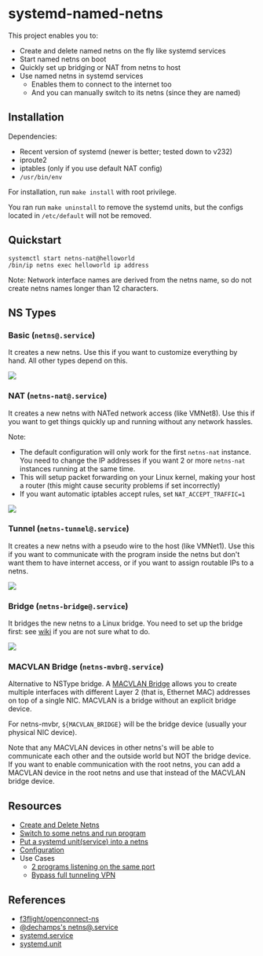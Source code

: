 # systemd-named-netns

This project enables you to:
 * Create and delete named netns on the fly like systemd services
 * Start named netns on boot
 * Quickly set up bridging or NAT from netns to host
 * Use named netns in systemd services
   * Enables them to connect to the internet too
   * And you can manually switch to its netns (since they are named)

## Installation

Dependencies:
 * Recent version of systemd (newer is better; tested down to v232)
 * iproute2
 * iptables (only if you use default NAT config)
 * `/usr/bin/env`

For installation, run `make install` with root privilege.

You ran run `make uninstall` to remove the systemd units, but the configs located in `/etc/default` will not be removed.

## Quickstart

```shell
systemctl start netns-nat@helloworld
/bin/ip netns exec helloworld ip address
```

Note: Network interface names are derived from the netns name, so do not create netns names longer than 12 characters. 

## NS Types

### Basic (`netns@.service`)

It creates a new netns. Use this if you want to customize everything by hand. All other types depend on this. 

![](doc/assets/netns-type-raw.png)

### NAT (`netns-nat@.service`)

It creates a new netns with NATed network access (like VMNet8). Use this if you want to get things quickly up and running without any network hassles. 

Note:

* The default configuration will only work for the first `netns-nat` instance. You need to change the IP addresses if you want 2 or more `netns-nat` instances running at the same time.
* This will setup packet forwarding on your Linux kernel, making your host a router (this might cause security problems if set incorrectly)
* If you want automatic iptables accept rules, set `NAT_ACCEPT_TRAFFIC=1`

![](doc/assets/netns-type-nat.png)

### Tunnel (`netns-tunnel@.service`)

It creates a new netns with a pseudo wire to the host (like VMNet1). Use this if you want to communicate with the program inside the netns but don't want them to have internet access, or if you want to assign routable IPs to a netns.

![](doc/assets/netns-type-tunnel.png)

### Bridge (`netns-bridge@.service`)

It bridges the new netns to a Linux bridge. You need to set up the bridge first: see [wiki](https://github.com/Jamesits/systemd-named-netns/wiki/Bridging) if you are not sure what to do.

![](doc/assets/netns-type-bridge.png)

### MACVLAN Bridge (`netns-mvbr@.service`)

Alternative to NSType bridge. A [MACVLAN Bridge](https://developers.redhat.com/blog/2018/10/22/introduction-to-linux-interfaces-for-virtual-networking/#macvlan) allows you to create multiple interfaces with different Layer 2 (that is, Ethernet MAC) addresses on top of a single NIC. MACVLAN is a bridge without an explicit bridge device. 

For netns-mvbr, `${MACVLAN_BRIDGE}` will be the bridge device (usually your physical NIC device).

Note that any MACVLAN devices in other netns's will be able to communicate each other and the outside world but NOT the bridge device. If you want to enable communication with the root netns, you can add a MACVLAN device in the root netns and use that instead of the MACVLAN bridge device.

## Resources

 * [Create and Delete Netns](https://github.com/Jamesits/systemd-named-netns/wiki/Create-and-Delete-Netns)
 * [Switch to some netns and run program](https://github.com/Jamesits/systemd-named-netns/wiki/Chnetns)
 * [Put a systemd unit(service) into a netns](https://github.com/Jamesits/systemd-named-netns/wiki/Systemd-Units-and-Netns)
 * [Configuration](https://github.com/Jamesits/systemd-named-netns/wiki/Config)
 * Use Cases
   * [2 programs listening on the same port](https://github.com/Jamesits/systemd-named-netns/wiki/Use-Case:-Listen-Port-Collision)
   * [Bypass full tunneling VPN](https://github.com/Jamesits/systemd-named-netns/wiki/Use-Case:-OpenConnect-Full-Tunneling-VPN-and-LAN-Access)

## References

 * [f3flight/openconnect-ns](https://github.com/f3flight/openconnect-ns)
 * [@dechamps's netns@.service](https://github.com/systemd/systemd/issues/2741#issuecomment-336736214)
 * [systemd.service](https://www.freedesktop.org/software/systemd/man/systemd.service.html)
 * [systemd.unit](https://www.freedesktop.org/software/systemd/man/systemd.unit.html)
